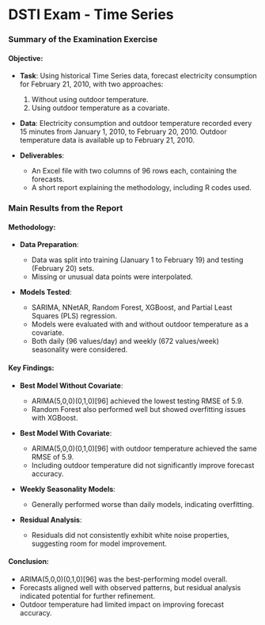 # DSTI Exam - Time Series

### Summary of the Examination Exercise

#### Objective:

- **Task**: Using historical Time Series data, forecast electricity consumption for February 21, 2010, with two approaches:
  1. Without using outdoor temperature.
  2. Using outdoor temperature as a covariate.

- **Data**: Electricity consumption and outdoor temperature recorded every 15 minutes from January 1, 2010, to February 20, 2010. Outdoor temperature data is available up to February 21, 2010.

- **Deliverables**:
  - An Excel file with two columns of 96 rows each, containing the forecasts.
  - A short report explaining the methodology, including R codes used.

### Main Results from the Report

#### Methodology:

- **Data Preparation**:
  - Data was split into training (January 1 to February 19) and testing (February 20) sets.
  - Missing or unusual data points were interpolated.

- **Models Tested**:
  - SARIMA, NNetAR, Random Forest, XGBoost, and Partial Least Squares (PLS) regression.
  - Models were evaluated with and without outdoor temperature as a covariate.
  - Both daily (96 values/day) and weekly (672 values/week) seasonality were considered.

#### Key Findings:

- **Best Model Without Covariate**:
  - ARIMA(5,0,0)(0,1,0)[96] achieved the lowest testing RMSE of 5.9.
  - Random Forest also performed well but showed overfitting issues with XGBoost.

- **Best Model With Covariate**:
  - ARIMA(5,0,0)(0,1,0)[96] with outdoor temperature achieved the same RMSE of 5.9.
  - Including outdoor temperature did not significantly improve forecast accuracy.

- **Weekly Seasonality Models**:
  - Generally performed worse than daily models, indicating overfitting.

- **Residual Analysis**:
  - Residuals did not consistently exhibit white noise properties, suggesting room for model improvement.

#### Conclusion:
- ARIMA(5,0,0)(0,1,0)[96] was the best-performing model overall.
- Forecasts aligned well with observed patterns, but residual analysis indicated potential for further refinement.
- Outdoor temperature had limited impact on improving forecast accuracy.
